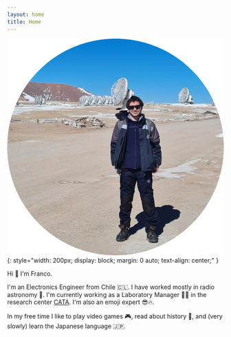 ```yaml
---
layout: home
title: Home
---
```


![Me at ALMA Telescope!](static/images/avatar-20210806.png){: style="width: 200px; display: block; margin: 0 auto; text-align: center;" }

Hi 👋 I'm Franco.

I'm an Electronics Engineer from  Chile 🇨🇱. I have worked mostly in radio astronomy 📡. I'm currently working as a Laboratory Manager 👨‍🔬 in the research center [CATA](https://cata.cl). I'm also an emoji expert 😎🔥. 

In my free time I like to play video games 🎮, read about history 📜, and (very slowly) learn the Japanese language 🇯🇵.
